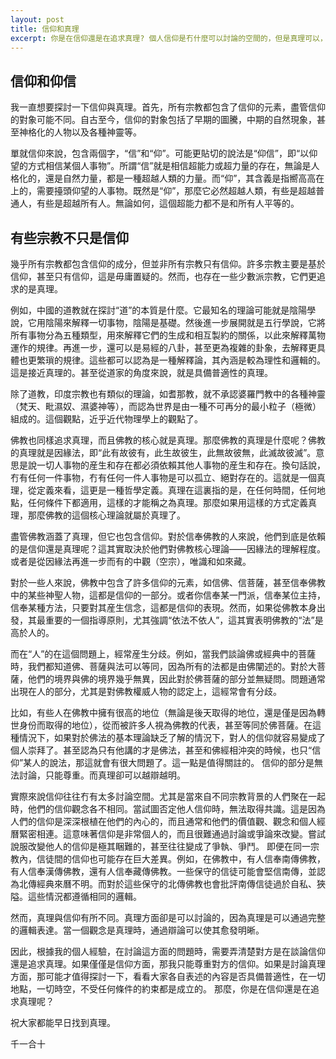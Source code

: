```yaml
---
layout: post
title: 信仰和真理
excerpt: 你是在信仰還是在追求真理? 個人信仰是冇什麼可以討論的空間的，但是真理可以，真理不僅可以討論和交流，還可以越辯越明。
---
```


## 信仰和仰信
我一直想要探討一下信仰與真理。首先，所有宗教都包含了信仰的元素，盡管信仰的對象可能不同。自古至今，信仰的對象包括了早期的圖騰，中期的自然現象，甚至神格化的人物以及各種神靈等。

單就信仰來說，包含兩個字，“信”和“仰”。可能更貼切的說法是“仰信”，即“以仰望的方式相信某個人事物”。所謂“信”就是相信超能力或超力量的存在，無論是人格化的，還是自然力量，都是一種超越人類的力量。而“仰”，其含義是指嚮高高在上的，需要擡頭仰望的人事物。既然是“仰”，那麼它必然超越人類，有些是超越普通人，有些是超越所有人。無論如何，這個超能力都不是和所有人平等的。

## 有些宗教不只是信仰

幾乎所有宗教都包含信仰的成分，但並非所有宗教只有信仰。許多宗教主要是基於信仰，甚至只有信仰，這是毋庸置疑的。然而，也存在一些少數派宗教，它們更追求的是真理。

例如，中國的道教就在探討“道”的本質是什麼。它最知名的理論可能就是陰陽學說，它用陰陽來解釋一切事物，陰陽是基礎。然後進一步展開就是五行學說，它將所有事物分為五種類型，用來解釋它們的生成和相互製約的關係，以此來解釋萬物運作的規律。再進一步，還可以是易經的八卦，甚至更為複雜的卦象，去解釋更具體也更繁瑣的規律。這些都可以認為是一種解釋論，其內涵是較為理性和邏輯的。這是接近真理的。甚至從道家的角度來說，就是具備普適性的真理。

除了道教，印度宗教也有類似的理論，如耆那教，就不承認婆羅門教中的各種神靈（梵天、毗濕奴、濕婆神等），而認為世界是由一種不可再分的最小粒子（極微）組成的。這個觀點，近乎近代物理學上的觀點了。

佛教也同樣追求真理，而且佛教的核心就是真理。那麼佛教的真理是什麼呢？佛教的真理就是因緣法，即“此有故彼有，此生故彼生，此無故彼無，此滅故彼滅”。意思是說一切人事物的産生和存在都必須依賴其他人事物的産生和存在。換句話說，冇有任何一件事物，冇有任何一件人事物是可以孤立、絕對存在的。這就是一個真理，從定義來看，這更是一種哲學定義。真理在這裏指的是，在任何時間，任何地點，任何條件下都適用，這樣的才能稱之為真理。那麼如果用這樣的方式定義真理，那麼佛教的這個核心理論就屬於真理了。

盡管佛教涵蓋了真理，但它也包含信仰。對於信奉佛教的人來說，他們到底是依賴的是信仰還是真理呢？這其實取決於他們對佛教核心理論——因緣法的理解程度。或者是從因緣法再進一步而有的中觀（空宗），唯識和如來藏。

對於一些人來說，佛教中包含了許多信仰的元素，如信佛、信菩薩，甚至信奉佛教中的某些神聖人物，這都是信仰的一部分。或者你信奉某一門派，信奉某位主持，信奉某種方法，只要對其産生信念，這都是信仰的表現。然而，如果從佛教本身出發，其最重要的一個指導原則，尤其強調“依法不依人”，這其實表明佛教的“法”是高於人的。

而在“人”的在這個問題上，經常産生分歧。例如，當我們談論佛或經典中的菩薩時，我們都知道佛、菩薩與法可以等同，因為所有的法都是由佛闡述的。對於大菩薩，他們的境界與佛的境界幾乎無異，因此對於佛菩薩的部分並無疑問。問題通常出現在人的部分，尤其是對佛教權威人物的認定上，這經常會有分歧。

比如，有些人在佛教中擁有很高的地位（無論是後天取得的地位，還是僅是因為轉世身份而取得的地位），從而被許多人視為佛教的代表，甚至等同於佛菩薩。在這種情況下，如果對於佛法的基本理論缺乏了解的情況下，對人的信仰就容易變成了個人崇拜了。甚至認為只有他講的才是佛法，甚至和佛經相沖突的時候，也只“信仰”某人的說法，那這就會有很大問題了。這一點是值得關註的。
信仰的部分是無法討論，只能尊重。而真理卻可以越辯越明。

實際來說信仰往往冇有太多討論空間。尤其是當來自不同宗教背景的人們聚在一起時，他們的信仰觀念各不相同。當試圖否定他人信仰時，無法取得共識。這是因為人們的信仰是深深根植在他們的內心的，而且通常和他們的價值觀、觀念和個人經曆緊密相連。這意味著信仰是非常個人的，而且很難通過討論或爭論來改變。嘗試說服改變他人的信仰是極其睏難的，甚至往往變成了爭執、爭鬥。
即便在同一宗教內，信徒間的信仰也可能存在巨大差異。例如，在佛教中，有人信奉南傳佛教，有人信奉漢傳佛教，還有人信奉藏傳佛教。一些保守的信徒可能會堅信南傳，並認為北傳經典來曆不明。而對於這些保守的北傳佛教也會批評南傳信徒過於自私、狹隘。這些情況都遵循相同的邏輯。

然而，真理與信仰有所不同。真理方面卻是可以討論的，因為真理是可以通過完整的邏輯表達。當一個觀念是真理時，通過辯論可以使其愈發明晰。

因此，根據我的個人經驗，在討論這方面的問題時，需要弄清楚對方是在談論信仰還是追求真理。如果僅僅是信仰方面，那我只能尊重對方的信仰。如果是討論真理方面，那可能才值得探討一下，看看大家各自表述的內容是否具備普適性，在一切地點，一切時空，不受任何條件的約束都是成立的。
那麼，你是在信仰還是在追求真理呢？

祝大家都能早日找到真理。

千一合十

